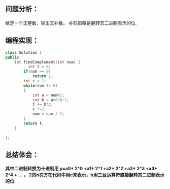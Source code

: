 ## 问题分析：
####
给定一个正整数，输出其补数。 补码策略是翻转其二进制表示的位.
## 编程实现：
```c++
class Solution {
public:
    int findComplement(int num) {
          int t = 0;
        if(num == 0)
            return 1;
        int c = 1;
        while(num != 0)
        {
            int a = num%2;
            int b = a>0?0:1;
            t += b*c;
            c *=2;
            num = num / 2;
        }
        return t;
    }
    
}; 
```
## 总结体会：
#### 其中二进制转换为十进制用 y=a0* 2^0 +a1* 2^1 +a2* 2^2 +a3* 2^3 +a4* 2^4 + … ， 2的n次方在代码中用c来表示，b用三目运算符直接翻转其二进制表示的位.
